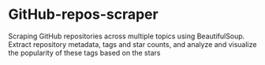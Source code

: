 # GitHub-repos-scraper
Scraping GitHub repositories across multiple topics using BeautifulSoup. Extract repository metadata, tags and star counts, and analyze and visualize the popularity of these tags based on the stars 

